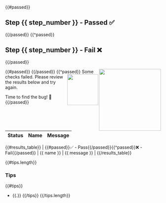 {{#passed}}
## Step {{ step_number }} - Passed ✅
{{/passed}}
{{^passed}}
## Step {{ step_number }} - Fail ❌
{{/passed}}

{{#passed}}
<img src="https://octodex.github.com/images/inflatocat.png" align="right" height="200px" />
{{/passed}}
{{^passed}}
<img src="https://octodex.github.com/images/spidertocat.png" align="right" height="100px" />
Some checks failed. Please review the results below and try again.

Time to find the bug! 🤔
{{/passed}}

| Status | Name | Message |
| --- | --- | --- |
{{#results_table}}
| {{#passed}}✅ - Pass{{/passed}}{{^passed}}❌ - Fail{{/passed}} | {{ name }} | {{ message }} |
{{/results_table}}

{{#tips.length}}
### Tips

{{#tips}}
- {{.}}
{{/tips}}
{{/tips.length}}
